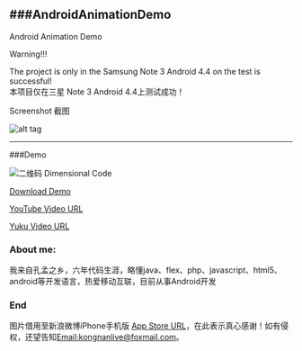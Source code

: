 ###AndroidAnimationDemo
-----
Android Animation Demo

Warning!!!

The project is only in the Samsung Note 3 Android 4.4 on the test is successful!  
本项目仅在三星 Note 3 Android 4.4上测试成功！

Screenshot 截图

![alt tag](https://github.com/kongnanlive/AndroidAnimationDemo/raw/master/screenshots/myaa1.mov_1409889442.gif)

---

###Demo

![二维码 Dimensional Code](https://github.com/kongnanlive/AndroidAnimationDemo/raw/master/download/dimensionalcode.png)

[Download Demo](https://github.com/kongnanlive/AndroidAnimationDemo/raw/master/download/AndroidAnimationDemo-release.apk)

[YouTube Video URL](http://youtu.be/9r5MYCzO6fs)

[Yuku Video URL](http://v.youku.com/v_show/id_XNzc0MTgxMDg4.html)

### About me:

我来自孔孟之乡，六年代码生涯，略懂java、flex、php、javascript、html5、android等开发语言，热爱移动互联，目前从事Android开发

### End

图片借用至新浪微博iPhone手机版 [App Store URL](https://itunes.apple.com/us/app/weibo/id350962117)，在此表示真心感谢！如有侵权，还望告知[Email:kongnanlive@foxmail.com](mailto:kongnanlive@foxmail.com)。
